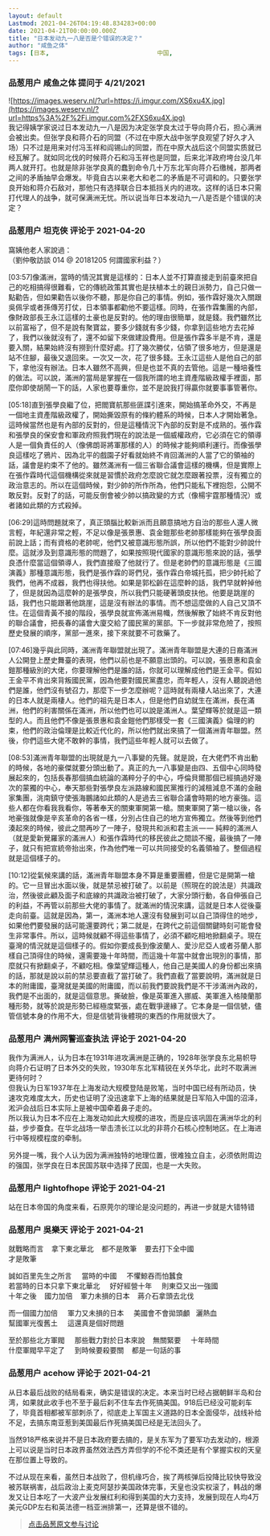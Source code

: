 ```yaml
---
layout: default
Lastmod: 2021-04-26T04:19:48.834283+00:00
date: 2021-04-21T00:00:00.000Z
title: "日本发动九一八是否是个错误的决定？"
author: "咸鱼之体"
tags: [日本,								中国,								满洲,								张学良]
---
```



### 品葱用户 **咸鱼之体** 提问于 4/21/2021
    
![https://images.weserv.nl/?url=https://i.imgur.com/XS6xu4X.jpg](https://images.weserv.nl/?url=https%3A%2F%2Fi.imgur.com%2FXS6xu4X.jpg)  
我记得姨学家说过日本发动九一八是因为决定张学良太过于导向蒋介石，担心满洲会被出卖。但张学良和蒋介石的同盟（不过在中原大战中张学良观望了好久才入场）只不过是用来对付冯玉祥和阎锡山的同盟，而在中原大战后这个同盟实质就已经瓦解了。就如同北伐的时候蒋介石和冯玉祥也是同盟，后来北洋政府垮台没几年两人就开打。也就是除非张学良真的蠢到命令几十万东北军向蒋介石缴械，那两者之间的矛盾抽早会爆发。毕竟自古以来老大和老二的矛盾是不可调和的。只要张学良开始和蒋介石敌对，那他只有选择联合日本抵挡关内的进攻。这样的话日本只需打代理人的战争，就可保满洲无忧。所以说当年日本发动九一八是否是个错误的决定？
    
                

### 品葱用户 **坦克俠** 评论于 2021-04-20
        
窩姨他老人家說過：  
（劉仲敬訪談 014 @ 20181205 何謂國家利益？）  
  
\[03:57\]像滿洲，當時的情況其實是這樣的：日本人並不打算直接走到前臺來把自己的吃相搞得很難看，它的傳統政策其實也是扶植本土的親日派勢力，自己只做一點勸告，但如果勸告以後你不聽，那是你自己的事情。例如，張作霖好幾次入關跟吳佩孚或者孫傳芳打仗，日本領事都勸他不要這樣。同時，在張作霖集團的內部，像財政部長王永江這樣的土豪也是反對的。他的理由很簡單，就是錢。我們雖然比以前富裕了，但不是說有聚寶盆，要多少錢就有多少錢，你拿到這些地方去花掉了，我們以後就沒有了，還不如留下來做建設費用。但是張作霖多半是不肯，還是要入關，結果始終沒有撈到什麼好處。打了幾次勝仗，佔領了很多地方，但是還是站不住腳，最後又退回來。一次又一次，花了很多錢。王永江這些人是他自己的部下，拿他沒有辦法。日本人雖然不高興，但是也並不真的去管他。這是一種培養性的做法。可以說，滿洲的當局是掌握在一個我所謂的地主資產階級政權手裡面，那麼你即使胡鬧一下的話，人家也要尊重你，並不是說我打得贏你就要事事管著你。  
  
\[05:18\]直到張學良繼了位，把閻寶航那些匪諜引進來，開始搞革命外交，不再是一個地主資產階級政權了，開始撕毀原有的條約體系的時候，日本人才開始著急。這時候當然也是有內部的反對的，但是這種情況下內部的反對是不成熟的。張作霖和張學良的保安會和軍政府照我們現在的說法是一個威權政府，它必須在它的領導人是一個負責任的人（像佛朗哥將軍那樣的人）的時候才能夠順利運行。而像張學良這樣吃了鴉片、因為北平的戲園子好看就始終不肯回滿洲的人當了它的領袖的話，議會是約束不了他的。雖然滿洲有一個三省聯合議會這樣的機構，但是實際上在張作霖時代這個機構從來就是習慣於政府怎麼說它就怎麼跟著投票，沒有獨立的政治意志的。所以在這個時候，對少帥的所作所為，他們只能私下裡抱怨，公開不敢反對。反對了的話，可能反倒會被少帥以搞政變的方式（像楊宇霆那種情況）或者諸如此類的方式殺掉。  
  
\[06:29\]這時問題就來了，真正頭腦比較新派而且願意搞地方自治的那些人還人微言輕，年紀還非常之輕，不足以像是張景惠、袁金鎧那些老帥那樣能夠在張學良面前說上話；而有資格的老帥呢，他們又被意識形態所誤，所以他們不能對少帥說什麼。這就涉及到意識形態的問題了，如果按照現代國家的意識形態來說的話，張學良憑什麼當這個領導人，我們直接廢了他就行了。但是老帥們的意識形態是《三國演義》那種意識形態，我們是張作霖的哥們兒，張作霖白帝城托孤，把少帥托給了我們，他再不成器，我們也得扶他。如果是郭松齡在這麼幹的話，我們早就幹掉他了，但是就因為這麼幹的是張學良，所以我們只能硬著頭皮扶他。他要是跳崖的話，我們也只能跟著他跳崖，這是沒有辦法的事情。而不想這麼做的人自己又頂不住。在這個青黃不接的階段，張學良就宣佈滿洲易幟，然後解散了始終不肯反對他的聯合議會，把長春的議會大廈交給了國民黨的黨部。下一步就非常危險了，按照歷史發展的順序，黨部一進來，接下來就要不可救藥了。  
  
\[07:46\]幾乎與此同時，滿洲青年聯盟就出現了。滿洲青年聯盟是大連的日裔滿洲人公開登上歷史舞臺的表現，他們以前也是不願意出頭的。可以說，張景惠和袁金鎧那種級別的大佬，你要理解他們是誰的話，你就可以理解成他們是王金平。假如王金平不肯出來背叛國民黨，因為他要對國民黨盡忠，而年輕人，沒有人聽說過他們是誰，他們沒有號召力，那麼下一步怎麼辦呢？這時就有兩棲人站出來了，大連的日本人就是兩棲人。他們的祖先是日本人，但是他們自幼就生在滿洲，長在滿洲，他們的利害關係在滿洲，所以他們也可以說是滿洲人。葉望輝等於就是這一類型的人。而且他們不像是張景惠和袁金鎧他們那樣受一套《三國演義》倫理的約束，他們的政治倫理是比較近代化的，所以他們就出來搞了一個滿洲青年聯盟。然後，你們這些大佬不敢幹的事情，我們這些年輕人就可以去做了。  
  
\[08:53\]滿洲青年聯盟的出現就是九一八事變的先聲。就是說，在大佬們不肯出動的時候，各地的豪傑就要分頭出動了。真正的九一八事變是由四、五個中心同時發展起來的，包括長春那個搞血統論的滿粹分子的中心，呼倫貝爾那個已經搞過好幾次的蒙獨的中心，奉天那些對張學良左派路線和國民黨推行的減租減息不滿的金融家集團，洮南鎮守使張海鵬諸如此類的人是過去三省聯合議會時期的地方豪強。這些人都在你看我我看你，等著奉天的關東軍開第一槍。關東軍開了第一槍以後，各地豪強就像是辛亥革命的各省一樣，分別占住自己的地方宣佈獨立。然後等到他們湊起來的時候，彼此之間再吵了一陣子，發現共和派和君主派 — — 純粹的滿洲人（就是愛新覺羅家的滿洲人）和張作霖時代的移民彼此之間談不攏，最後搞了一陣子，就只有把宣統帝抬出來，作為他們唯一可以共同接受的名義領袖了。整個過程就是這個樣子的。  
  
\[10:12\]從氣候來講的話，滿洲青年聯盟本身不算是重要團體，但是它是開第一槍的。它一旦冒出水面以後，就是禁忌被打破了。以前是（照現在的說法是）共識政治，然後彼此顧及面子和底線的共識政治被打破了，大家分頭行動，各自伸張自己的利益，不再管以前那些大佬的事情了。就滿洲的情況來講，這就是日本人從後臺走向前臺。這就是因為，第一，滿洲本地人還沒有發展到可以自己頂得住的地步，如果他們要發展的話可能還要跨代；第二就是，在跨代之前這個關鍵時刻可能會發生非常事件。所以，這時候就顧不得這些事情了，必須不顧吃相地掀翻桌子。現在臺灣的情況就是這個樣子的。假如你要成長到像波蘭人、愛沙尼亞人或者芬蘭人那樣自己頂得住的時候，還需要幾十年時間，而這幾十年當中就會出現別的事情，那麼就只有掀翻桌子，不顧吃相。像葉望輝這種人，他自己是美國人的身份都出來搞的話，那就是說以前的禁忌要直截了當打破了。我們直截了當要說明，滿洲就是日本的附庸國，臺灣就是美國的附庸國，而以前我們要說我們是不干涉滿洲內政的，我們是不出面的，就是這個意思。撕破臉，像是英軍進入挪威、美軍進入格陵蘭那種形勢，就等於說是形勢已經極度緊張，處在戰爭邊緣了。它本身是一個信號，儘管信號本身的作用不大，但是信號背後體現的東西的作用就很大了。
        
                

### 品葱用户 **满州网警巡查执法** 评论于 2021-04-20
        
我作为满洲人，认为日本在1931年进攻满洲是正确的，1928年张学良东北易帜导向蒋介石证明了日本外交的失败，1930年东北军精锐在关外华北，此时不取满洲更待何时？  
但我认为日军1937年在上海发动大规模登陆是败笔，当时中国已经有所动员，快速攻克难度太大，历史也证明了没迅速拿下上海的结果就是日军陷入中国的沼泽，淞沪会战后日本实际上是被中国牵着鼻子走的。  
所以我认为日本不应在上海发动如此大规模的进攻，而是应该巩固在满洲华北的利益，步步蚕食。在华北战场一举击溃长江以北的非蒋介石核心控制地区。在上海进行中等规模程度的牵制。  
  
另外提一嘴，我个人认为因为满洲独特的地理位置，很难独立自主，必须依附周边的强国，张学良在日本民国苏联中选择了民国，也是一大失败。
        
                

### 品葱用户 **lightofhope** 评论于 2021-04-21
        
站在日本帝国的角度来看，石原莞尔的理论是没问题的，再进一步就是大错特错
        
                

### 品葱用户 **吳樂天** 评论于 2021-04-21
        
就戰略而言    拿下東北華北    都不是敗筆    要去打下全中國  
才是敗筆  
  
誠如百里先生之所言     當時的中國     不懼鯨吞而怕蠶食  
若當時的日本只拿下東北華北     好好經營十年     則東亞又出一強國  
十年之後    國力加倍    軍力未損的日本    蔣介石拿頭去北伐  
  
而一個國力加倍     軍力又未損的日本     美國會不會拋頭顱   灑熱血  
幫國軍光復舊土     這還真是個好問題      
  
至於那些北方軍閥     那些戰力對於日本來說    無關緊要     十年時間  
什麼軍閥早平定了     到時候要殺要關    都是一句話的事
        
                

### 品葱用户 **acehow** 评论于 2021-04-21
        
从日本最后战败的结局看来，确实是错误的决定。本来当时已经占据朝鲜半岛和台湾，如果就此收手也不至于最后刹不住车去作死搞美国。918后已经没可能刹车了，毕竟首相都被军部刺杀了，彻底走上军国主义道路的日本全面侵华，战线补给不足，去搞东南亚惹到美国最后作死搞美国已经是无法回头了。  
  
当然918严格来说并不是日本政府要去搞的，是关东军为了要军功去发动的，根源上可以说是当时日本政界虽然效法西方弄但学的不伦不类还是有个掌握实权的天皇在那位置上导致的。  
  
不过从现在来看，虽然日本战败了，但机缘巧合，挨了两核弹后投降比较快导致没被苏联祸害，战后政治上麦克阿瑟抄美国政体完事，天皇也没实权滚了，韩战的爆发又让日本吃了一大波产业发展红利和得到美国的大力支持，发展到现在人均4万美元GDP左右和英法德一档亚洲排第一，还算是很不错的。
        
                





> [点击品葱原文参与讨论](https://pincong.rocks/question/38172)

